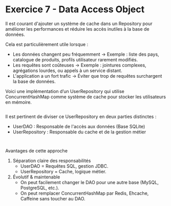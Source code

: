 # Exercice 7 - Data Access Object

Il est courant d'ajouter un système de cache dans un Repository 
pour améliorer les performances et réduire les accès inutiles à 
la base de données. 

Cela est particulièrement utile lorsque :

- Les données changent peu fréquemment → Exemple : liste des pays, catalogue de produits, profils utilisateur rarement modifiés.
- Les requêtes sont coûteuses → Exemple : jointures complexes, agrégations lourdes, ou appels à un service distant.
- L'application a un fort trafic → Éviter que trop de requêtes surchargent la base de données.

Voici une implémentation d’un UserRepository qui utilise 
ConcurrentHashMap comme système de cache pour stocker les utilisateurs en mémoire.

```java showLineNumbers

```

Il est pertinent de diviser ce UserRepository en deux parties distinctes :

- UserDAO : Responsable de l'accès aux données (Base SQLite)
- UserRepository : Responsable du cache et de la gestion métier

```java showLineNumbers

```

```java showLineNumbers

```

Avantages de cette approche

1. Séparation claire des responsabilités
    - UserDAO = Requêtes SQL, gestion JDBC.
    - UserRepository = Cache, logique métier.
1. Évolutif & maintenable
    - On peut facilement changer le DAO pour une autre base (MySQL, PostgreSQL, etc.).
    - On peut remplacer ConcurrentHashMap par Redis, Ehcache, Caffeine sans toucher au DAO.

